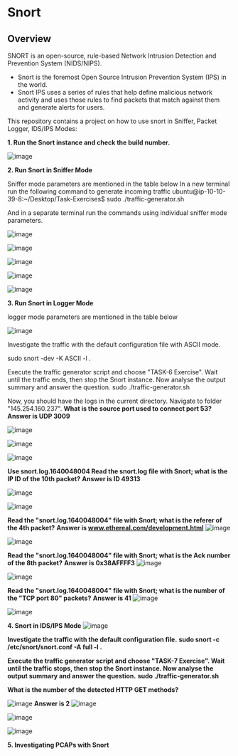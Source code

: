 # Snort

## Overview
SNORT is an open-source, rule-based Network Intrusion Detection and Prevention System (NIDS/NIPS).
* Snort is the foremost Open Source Intrusion Prevention System (IPS) in the world. 
* Snort IPS uses a series of rules that help define malicious network activity and uses those rules to find packets that match against them and generate alerts for users.

This repository contains a project on how to use snort in Sniffer, Packet Logger, IDS/IPS Modes: 

**1. Run the Snort instance and check the build number.**

![image](https://github.com/user-attachments/assets/42ca249d-58b1-49a8-8888-cd1cbf1095ea)

**2. Run Snort in Sniffer Mode**

Sniffer mode parameters are mentioned in the table below
In a new terminal run the following command to generate incoming traffic
ubuntu@ip-10-10-39-8:~/Desktop/Task-Exercises$ sudo ./traffic-generator.sh

And in a separate terminal run the commands using individual sniffer mode parameters. 

![image](https://github.com/user-attachments/assets/aa7f2600-31bf-40f5-9365-1d457e6c13e9)

![image](https://github.com/user-attachments/assets/fce04ab0-596d-46f4-b5e1-d651d8aee184)

![image](https://github.com/user-attachments/assets/3731ebbe-c674-4538-917d-7e3263568125)

![image](https://github.com/user-attachments/assets/a224bc8e-11d7-43da-9335-5b732bf958d5)

![image](https://github.com/user-attachments/assets/202b53ae-bdf9-4558-9537-260e8385a666)

**3. Run Snort in Logger Mode**

logger mode parameters are mentioned in the table below

![image](https://github.com/user-attachments/assets/0fe1da57-4729-4ea9-9476-83e88f04c34e)

Investigate the traffic with the default configuration file with ASCII mode.

sudo snort -dev -K ASCII -l .

Execute the traffic generator script and choose "TASK-6 Exercise". Wait until the traffic ends, then stop the Snort instance. Now analyse the output summary and answer the question.
sudo ./traffic-generator.sh

Now, you should have the logs in the current directory. Navigate to folder "145.254.160.237". 
**What is the source port used to connect port 53? Answer is UDP 3009**

![image](https://github.com/user-attachments/assets/00c4271f-e6b8-4a93-9ba4-c21250cc7ed1)

![image](https://github.com/user-attachments/assets/76019415-fea2-4b5f-bd0a-44dc990e6617)

![image](https://github.com/user-attachments/assets/5653e30b-0ee6-411a-96da-bfbf45993cc2)

**Use snort.log.1640048004 Read the snort.log file with Snort; what is the IP ID of the 10th packet?**
**Answer is ID 49313**

![image](https://github.com/user-attachments/assets/1d71122a-732f-4ac2-b295-5e11f398f212)

![image](https://github.com/user-attachments/assets/a8db1673-e9b6-4051-bba2-47d86c690bc2)

**Read the "snort.log.1640048004" file with Snort; what is the referer of the 4th packet?**
**Answer is www.ethereal.com/development.html**
![image](https://github.com/user-attachments/assets/65e8d0de-1026-4ca5-a8d2-98b98b5156d2)

![image](https://github.com/user-attachments/assets/47e57055-5a17-4714-bf3b-4b7f6e7bed4a)

**Read the "snort.log.1640048004" file with Snort; what is the Ack number of the 8th packet?**
**Answer is 0x38AFFFF3**
![image](https://github.com/user-attachments/assets/9a33c026-c50a-4861-8d33-ef239a53d297)

![image](https://github.com/user-attachments/assets/f2c73d2a-20aa-4c14-b736-3588439bd17c)

**Read the "snort.log.1640048004" file with Snort; what is the number of the "TCP port 80" packets?**
**Answer is 41**
![image](https://github.com/user-attachments/assets/e0764d77-28c9-4b61-9b67-67d92a334e04)

![image](https://github.com/user-attachments/assets/882f17a3-2e8f-4e65-8479-8b708f5c02cf)

**4. Snort in IDS/IPS Mode**
![image](https://github.com/user-attachments/assets/a58093c5-5313-4a78-aea1-e9e47b2f22ee)

**Investigate the traffic with the default configuration file.**
**sudo snort -c /etc/snort/snort.conf -A full -l .**

**Execute the traffic generator script and choose "TASK-7 Exercise". Wait until the traffic stops, then stop the Snort instance. Now analyse the output summary and answer the question.**
**sudo ./traffic-generator.sh**

**What is the number of the detected HTTP GET methods?**

![image](https://github.com/user-attachments/assets/97c87f36-fd1f-44de-9028-4c5f1efca6f6)
**Answer is 2**
![image](https://github.com/user-attachments/assets/1ba33f63-743b-479b-ad4b-5b34be3d4ada)

![image](https://github.com/user-attachments/assets/6ad3f7ad-540d-4eb0-bee9-5e36186b2fc4)

![image](https://github.com/user-attachments/assets/2f8dc26c-9f6b-4160-8b22-1d24b6fa38dd)

**5. Investigating PCAPs with Snort**


